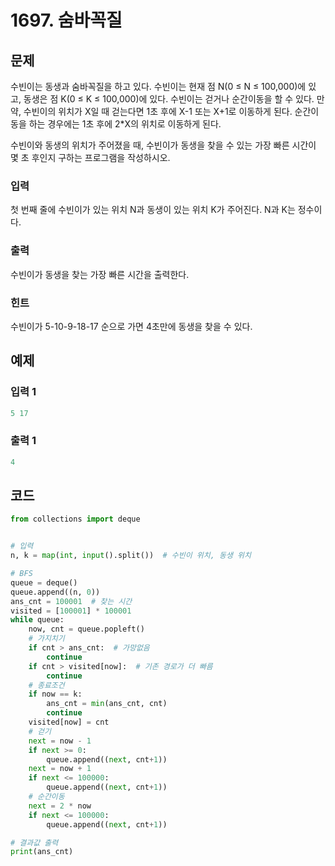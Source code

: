 # 1697. 숨바꼭질

## 문제

수빈이는 동생과 숨바꼭질을 하고 있다. 수빈이는 현재 점 N(0 ≤ N ≤ 100,000)에 있고, 동생은 점 K(0 ≤ K ≤ 100,000)에 있다. 수빈이는 걷거나 순간이동을 할 수 있다. 만약, 수빈이의 위치가 X일 때 걷는다면 1초 후에 X-1 또는 X+1로 이동하게 된다. 순간이동을 하는 경우에는 1초 후에 2*X의 위치로 이동하게 된다.

수빈이와 동생의 위치가 주어졌을 때, 수빈이가 동생을 찾을 수 있는 가장 빠른 시간이 몇 초 후인지 구하는 프로그램을 작성하시오.



### 입력

첫 번째 줄에 수빈이가 있는 위치 N과 동생이 있는 위치 K가 주어진다. N과 K는 정수이다.

### 출력

수빈이가 동생을 찾는 가장 빠른 시간을 출력한다.

### 힌트

수빈이가 5\-10\-9\-18\-17 순으로 가면 4초만에 동생을 찾을 수 있다.





## 예제

### 입력 1

```python
5 17
```

### 출력 1

```python
4
```





## 코드

```python
from collections import deque


# 입력
n, k = map(int, input().split())  # 수빈이 위치, 동생 위치

# BFS
queue = deque()
queue.append((n, 0))
ans_cnt = 100001  # 찾는 시간
visited = [100001] * 100001
while queue:
    now, cnt = queue.popleft()
    # 가지치기
    if cnt > ans_cnt:  # 가망없음
        continue
    if cnt > visited[now]:  # 기존 경로가 더 빠름
        continue
    # 종료조건
    if now == k:
        ans_cnt = min(ans_cnt, cnt)
        continue
    visited[now] = cnt
    # 걷기
    next = now - 1
    if next >= 0:
        queue.append((next, cnt+1))
    next = now + 1
    if next <= 100000:
        queue.append((next, cnt+1))
    # 순간이동
    next = 2 * now
    if next <= 100000:
        queue.append((next, cnt+1))

# 결과값 출력
print(ans_cnt)
```
